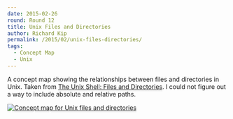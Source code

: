 ```yaml
---
date: 2015-02-26
round: Round 12
title: Unix Files and Directories
author: Richard Kip
permalink: /2015/02/unix-files-directories/
tags:
  - Concept Map
  - Unix
---
```

A concept map showing the relationships between files and directories in Unix. Taken from [The Unix Shell: Files and Directories](https://swcarpentry.github.io/shell-novice/01-filedir.html). I could not figure out a way to include absolute and relative paths.

<a href="http://imgur.com/nS244Sk"><img src="http://i.imgur.com/nS244Sk.jpg" title="Concept map for Unix files and directories" /></a>
